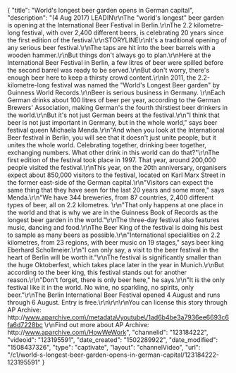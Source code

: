 {
    "title": "World's longest beer garden opens in German capital",
    "description": "(4 Aug 2017) LEADIN\r\nThe \"world's longest\" beer garden is opening at the International Beer Festival in Berlin.\r\nThe 2.2 kilometre-long festival, with over 2,400 different beers, is celebrating 20 years since the first edition of the festival.\r\nSTORYLINE\r\nIt's a traditional opening of any serious beer festival.\r\nThe taps are hit into the beer barrels with a wooden hammer.\r\nBut things don't always go to plan.\r\nHere at the International Beer Festival in Berlin, a few litres of beer were spilled before the second barrel was ready to be served.\r\nBut don't worry, there's enough beer here to keep a thirsty crowd content.\r\nIn 2011, the 2.2-kilometre-long festival was named the \"World's Longest Beer garden\" by Guinness World Records.\r\nBeer is serious business in Germany. \r\nEach German drinks about 100 litres of beer per year, according to the German Brewers' Association, making German's the fourth thirstiest beer drinkers in the world.\r\nBut it's not just German beers at the festival.\r\n\"I think that beer is not just important in Germany, but in the whole world,\" says beer festival queen Michaela Menda.\r\n\"And when you look at the International Beer festival in Berlin, you will see that it doesn't just unite people, but it unites the whole world. Celebrating together, drinking beer together, exchanging numbers. What other drink in this world can do that?\"\r\nThe first edition of the festival took place in 1997. That year, around 200,000 people visited the festival.\r\nThis year, on the 20th anniversary, organisers expect about 850,000 visitors to the festival, located on Karl Marx Street in the former east-side of the German capital.\r\n\"Visitors can expect the same thing that they have seen for the last 20 years and some more,\" says Menda.\r\n\"We have 344 breweries, from 87 countries, 2,400 different types of beer, all on 2.2 kilometres. \r\n\"That only happens at one place in the world and that is why we are in the Guinness Book of Records as the longest beer garden in the world.\"\r\nThe three-day festival also features music, dancing and food.\r\nThe Beer King of the festival is doing his best to sample as many beers as possible.\r\n\"International specialities on 2.2 kilometres, from 23 regions, with beer music on 19 stages,\" says beer king Eberhard Schollmeier.\r\n\"I can only say, a visit to the beer festival in the heart of Berlin will be worth it.\"\r\nThe festival is significantly smaller than the huge Oktoberfest, which takes place later in the year in Munich.\r\nBut according to the beer king, this festival stands out for another reason.\r\n\"Don't forget, there is only beer here,\" he says.\r\n\"It is the only festival like it in the world. No wine, no sparkling, no spirits, only beer.\"\r\nThe Berlin International Beer Festival opened 4 August and runs through 6 August. Entry is free.\r\n\r\n\r\nYou can license this story through AP Archive: http:\/\/www.aparchive.com\/metadata\/youtube\/1ad6b4be3a7936ee6693c6fa6d7228bc \r\nFind out more about AP Archive: http:\/\/www.aparchive.com\/HowWeWork",
    "channelid": "123184222",
    "videoid": "123195591",
    "date_created": "1502289922",
    "date_modified": "1508437326",
    "type": "captivate",
    "layout": "channelVideo",
    "url": "\/c1\/world-s-longest-beer-garden-opens-in-german-capital\/123184222-123195591"
}